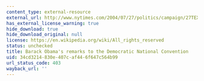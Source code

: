 ```yaml
---
content_type: external-resource
external_url: http://www.nytimes.com/2004/07/27/politics/campaign/27TEXT-OBAMA.html?pagewanted=all
has_external_license_warning: true
hide_download: true
hide_download_original: null
license: https://en.wikipedia.org/wiki/All_rights_reserved
status: unchecked
title: Barack Obama's remarks to the Democratic National Convention
uid: 34cd3214-830e-407c-af44-6f647c564b99
url_status_code: 403
wayback_url: ''
---
```

